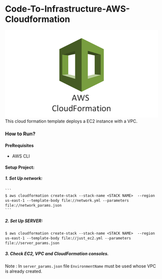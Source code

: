 # Code-To-Infrastructure-AWS-Cloudformation

![alt](cf.png)
This cloud formation template deploys a EC2 instance with a VPC.

### How to Run?

#### PreRequisites

- AWS CLI

#### Setup Project:

##### 1. Set Up network:

    ```
    $ aws cloudformation create-stack --stack-name <STACK NAME>  --region us-east-1 --template-body file://network.yml --parameters file://network_params.json
    ```

##### 2. Set Up SERVER:

```
$ aws cloudformation create-stack --stack-name <STACK NAME>  --region us-east-1 --template-body file://just_ec2.yml --parameters file://server_params.json
```

##### 3. Check EC2, VPC and CloudFormation consoles.

Note : In `server_params.json` file `EnvironmentName` must be used whose VPC is already created.
